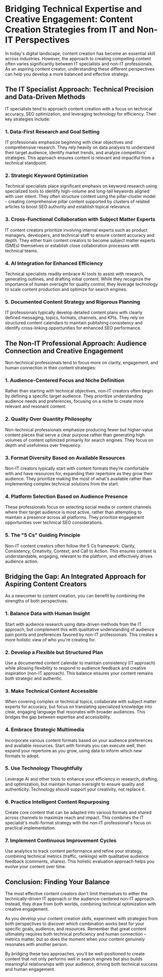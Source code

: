 # Bridging Technical Expertise and Creative Engagement: Content Creation Strategies from IT and Non-IT Perspectives

In today's digital landscape, content creation has become an essential skill across industries. However, the approach to creating compelling content often varies significantly between IT specialists and non-IT professionals. As an aspiring content creator, understanding these different perspectives can help you develop a more balanced and effective strategy.

## The IT Specialist Approach: Technical Precision and Data-Driven Methods

IT specialists tend to approach content creation with a focus on technical accuracy, SEO optimization, and leveraging technology for efficiency. Their key strategies include:

### 1. Data-First Research and Goal Setting

IT professionals emphasize beginning with clear objectives and comprehensive research. They rely heavily on data analysis to understand their target audience, identify market trends, and analyze competitors' strategies. This approach ensures content is relevant and impactful from a technical standpoint.

### 2. Strategic Keyword Optimization

Technical specialists place significant emphasis on keyword research using specialized tools to identify high-volume and long-tail keywords aligned with user intent. They often structure content using the pillar-cluster model - creating comprehensive pillar content supported by clusters of related articles to boost SEO authority and establish topical relevance.

### 3. Cross-Functional Collaboration with Subject Matter Experts

IT content creators prioritize involving internal experts such as product managers, developers, and technical staff to ensure content accuracy and depth. They either train content creators to become subject matter experts (SMEs) themselves or establish close collaboration processes with technical teams.

### 4. AI Integration for Enhanced Efficiency

Technical specialists readily embrace AI tools to assist with research, generating outlines, and drafting initial content. While they recognize the importance of human oversight for quality control, they leverage technology to scale content production and optimize for search engines.

### 5. Documented Content Strategy and Rigorous Planning

IT professionals typically develop detailed content plans with clearly defined messaging, topics, formats, channels, and KPIs. They rely on structured content calendars to maintain publishing consistency and identify cross-linking opportunities for enhanced SEO performance.

## The Non-IT Professional Approach: Audience Connection and Creative Engagement

Non-technical professionals tend to focus more on clarity, engagement, and human connection in their content strategies:

### 1. Audience-Centered Focus and Niche Definition

Rather than starting with technical objectives, non-IT creators often begin by defining a specific target audience. They prioritize understanding audience needs and preferences, focusing on a niche to create more relevant and resonant content.

### 2. Quality Over Quantity Philosophy

Non-technical professionals emphasize producing fewer but higher-value content pieces that serve a clear purpose rather than generating high volumes of content optimized primarily for search engines. They focus on depth and usefulness over frequency.

### 3. Format Diversity Based on Available Resources

Non-IT creators typically start with content formats they're comfortable with and have resources for, expanding their repertoire as they grow their audience. They prioritize making the most of what's available rather than implementing complex technical solutions from the start.

### 4. Platform Selection Based on Audience Presence

These professionals focus on selecting social media or content channels where their target audience is most active, rather than attempting to maintain a presence across all platforms. They prioritize engagement opportunities over technical SEO considerations.

### 5. The "5 Cs" Guiding Principle

Non-IT content creators often follow the 5 Cs framework: Clarity, Consistency, Creativity, Context, and Call to Action. This ensures content is understandable, engaging, relevant to the platform, and effectively drives audience action.

## Bridging the Gap: An Integrated Approach for Aspiring Content Creators

As a newcomer to content creation, you can benefit by combining the strengths of both perspectives:

### 1. Balance Data with Human Insight

Start with audience research using data-driven methods from the IT approach, but complement this with qualitative understanding of audience pain points and preferences favored by non-IT professionals. This creates a more holistic view of who you're creating for.

### 2. Develop a Flexible but Structured Plan

Use a documented content calendar to maintain consistency (IT approach) while allowing flexibility to respond to audience feedback and creative inspiration (non-IT approach). This balance ensures your content remains both strategic and authentic.

### 3. Make Technical Content Accessible

When covering complex or technical topics, collaborate with subject matter experts for accuracy, but focus on translating specialized knowledge into clear, engaging language that resonates with broader audiences. This bridges the gap between expertise and accessibility.

### 4. Embrace Strategic Multimedia

Incorporate various content formats based on your audience preferences and available resources. Start with formats you can execute well, then expand your repertoire as you grow, using data to inform which new formats to adopt.

### 5. Use Technology Thoughtfully

Leverage AI and other tools to enhance your efficiency in research, drafting, and optimization, but maintain human oversight to ensure quality and authenticity. Technology should support your creativity, not replace it.

### 6. Practice Intelligent Content Repurposing

Create core content that can be adapted into various formats and shared across channels to maximize reach and impact. This combines the IT specialist's multi-format strategy with the non-IT professional's focus on practical implementation.

### 7. Implement Continuous Improvement Cycles

Use analytics to track content performance and refine your strategy, combining technical metrics (traffic, rankings) with qualitative audience feedback (comments, shares). This holistic evaluation approach helps you evolve your content over time.

## Conclusion: Finding Your Balance

The most effective content creators don't limit themselves to either the technically-driven IT approach or the audience-centered non-IT approach. Instead, they draw from both worlds, combining technical optimization with creative engagement.

As you develop your content creation skills, experiment with strategies from both perspectives to discover which combination works best for your specific goals, audience, and resources. Remember that great content ultimately requires both technical proficiency and human connection – metrics matter, but so does the moment when your content genuinely resonates with another person.

By bridging these two approaches, you'll be well-positioned to create content that not only performs well in search engines but also builds meaningful relationships with your audience, driving both technical success and human engagement.
